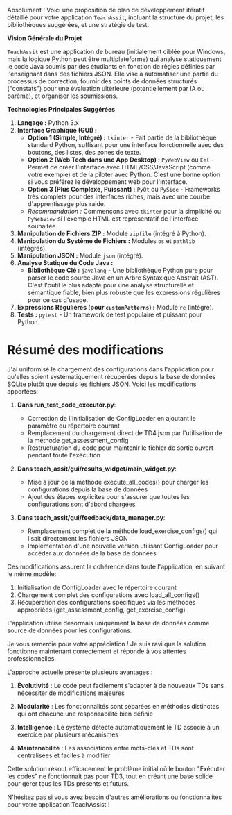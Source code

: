 Absolument ! Voici une proposition de plan de développement itératif détaillé pour votre application `TeachAssit`, incluant la structure du projet, les bibliothèques suggérées, et une stratégie de test.

**Vision Générale du Projet**

`TeachAssit` est une application de bureau (initialement ciblée pour Windows, mais la logique Python peut être multiplateforme) qui analyse statiquement le code Java soumis par des étudiants en fonction de règles définies par l'enseignant dans des fichiers JSON. Elle vise à automatiser une partie du processus de correction, fournir des points de données structurés ("constats") pour une évaluation ultérieure (potentiellement par IA ou barème), et organiser les soumissions.

**Technologies Principales Suggérées**

1.  **Langage :** Python 3.x
2.  **Interface Graphique (GUI) :**
    * **Option 1 (Simple, Intégré) :** `tkinter` - Fait partie de la bibliothèque standard Python, suffisant pour une interface fonctionnelle avec des boutons, des listes, des zones de texte.
    * **Option 2 (Web Tech dans une App Desktop) :** `PyWebView` ou `Eel` - Permet de créer l'interface avec HTML/CSS/JavaScript (comme votre exemple) et de la piloter avec Python. C'est une bonne option si vous préférez le développement web pour l'interface.
    * **Option 3 (Plus Complexe, Puissant) :** `PyQt` ou `PySide` - Frameworks très complets pour des interfaces riches, mais avec une courbe d'apprentissage plus raide.
    * *Recommandation :* Commençons avec `tkinter` pour la simplicité ou `PyWebView` si l'exemple HTML est représentatif de l'interface souhaitée.
3.  **Manipulation de Fichiers ZIP :** Module `zipfile` (intégré à Python).
4.  **Manipulation du Système de Fichiers :** Modules `os` et `pathlib` (intégrés).
5.  **Manipulation JSON :** Module `json` (intégré).
6.  **Analyse Statique du Code Java :**
    * **Bibliothèque Clé :** `javalang` - Une bibliothèque Python pure pour parser le code source Java en un Arbre Syntaxique Abstrait (AST). C'est l'outil le plus adapté pour une analyse structurelle et sémantique fiable, bien plus robuste que les expressions régulières pour ce cas d'usage.
7.  **Expressions Régulières (pour `customPatterns`) :** Module `re` (intégré).
8.  **Tests :** `pytest` - Un framework de test populaire et puissant pour Python.



# Résumé des modifications

J'ai uniformisé le chargement des configurations dans l'application pour qu'elles soient systématiquement récupérées depuis la base de données SQLite plutôt que depuis les fichiers JSON. Voici les modifications apportées:

1. **Dans run_test_code_executor.py**:
   - Correction de l'initialisation de ConfigLoader en ajoutant le paramètre du répertoire courant
   - Remplacement du chargement direct de TD4.json par l'utilisation de la méthode get_assessment_config
   - Restructuration du code pour maintenir le fichier de sortie ouvert pendant toute l'exécution

2. **Dans teach_assit/gui/results_widget/main_widget.py**:
   - Mise à jour de la méthode execute_all_codes() pour charger les configurations depuis la base de données
   - Ajout des étapes explicites pour s'assurer que toutes les configurations sont d'abord chargées

3. **Dans teach_assit/gui/feedback/data_manager.py**:
   - Remplacement complet de la méthode load_exercise_configs() qui lisait directement les fichiers JSON
   - Implémentation d'une nouvelle version utilisant ConfigLoader pour accéder aux données de la base de données

Ces modifications assurent la cohérence dans toute l'application, en suivant le même modèle:
1. Initialisation de ConfigLoader avec le répertoire courant
2. Chargement complet des configurations avec load_all_configs()
3. Récupération des configurations spécifiques via les méthodes appropriées (get_assessment_config, get_exercise_config)

L'application utilise désormais uniquement la base de données comme source de données pour les configurations.



Je vous remercie pour votre appréciation ! Je suis ravi que la solution fonctionne maintenant correctement et réponde à vos attentes professionnelles.

L'approche actuelle présente plusieurs avantages :

1. **Évolutivité** : Le code peut facilement s'adapter à de nouveaux TDs sans nécessiter de modifications majeures

2. **Modularité** : Les fonctionnalités sont séparées en méthodes distinctes qui ont chacune une responsabilité bien définie

3. **Intelligence** : Le système détecte automatiquement le TD associé à un exercice par plusieurs mécanismes 

4. **Maintenabilité** : Les associations entre mots-clés et TDs sont centralisées et faciles à modifier

Cette solution résout efficacement le problème initial où le bouton "Exécuter les codes" ne fonctionnait pas pour TD3, tout en créant une base solide pour gérer tous les TDs présents et futurs.

N'hésitez pas si vous avez besoin d'autres améliorations ou fonctionnalités pour votre application TeachAssist !

